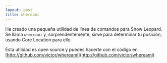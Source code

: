 ```yaml
---
layout: post
title: whereami
---
```


He creado una pequeña utilidad de línea de comandos para Snow Leopard. Se llama `whereami` y, sorprendentemente, sirve para determinar tu posición, usando Core Location para ello.

Esta utilidad es open source y puedes hacerte con el código en [http://github.com/victor/whereami](http://github.com/victor/whereami)

